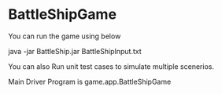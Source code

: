 # BattleShipGame

You can run the game using below

java -jar BattleShip.jar BattleShipInput.txt

You can also Run unit test cases to simulate multiple scenerios.

Main Driver Program is  game.app.BattleShipGame
